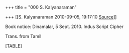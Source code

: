 +++
title = "000 S. Kalyanaraman"

+++
[[S. Kalyanaraman	2010-09-05, 19:17:10 [Source](https://groups.google.com/g/bvparishat/c/5uHMj4sYxcQ)]]



Book notice: Dinamalar, 5 Sept. 2010. Indus Script Cipher

  

Trans. from Tamil

  

[TABLE]

  

